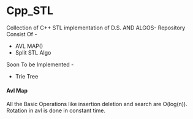 Cpp_STL
=======

Collection of C++ STL implementation of D.S. AND ALGOS-
Repository Consist Of -<br/>
<ul>
	<li> AVL MAP() </li>
	<li> Split STL Algo </li>
</ul>
Soon To be Implemented - <br/>
<ul>
	<li> Trie Tree</li>
</ul>


<h4>Avl Map </h4>
All the Basic Operations like insertion deletion and search are O(log(n)).<br/>
Rotation in avl is done in constant time.

